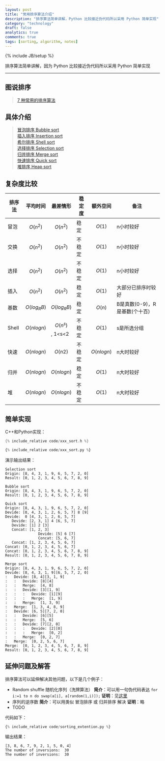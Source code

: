 ```yaml
---
layout: post
title: "常用排序算法介绍"
description: "排序算法简单讲解，Python 比较接近伪代码所以采用 Python 简单实现"
category: "technology"
draft: false
analytics: true
comments: true
tags: [sorting, algorithm, notes]
---
```

{% include JB/setup %}

排序算法简单讲解，因为 Python 比较接近伪代码所以采用 Python 简单实现

---

## 图说排序

> [7 种常用的排序算法](http://blog.jobbole.com/11745/)  

## 具体介绍

> [冒泡排序 Bubble sort](http://www.cnblogs.com/morewindows/archive/2011/08/06/2129603.html)  
> [插入排序 Insertion sort](http://www.cnblogs.com/morewindows/archive/2011/08/06/2129610.html)  
> [希尔排序 Shell sort](http://www.cnblogs.com/morewindows/archive/2011/08/08/2130684.html)  
> [选择排序 Selection sort](http://www.cnblogs.com/morewindows/archive/2011/08/09/2131953.html)  
> [归并排序 Merge sort](http://www.cnblogs.com/morewindows/archive/2011/08/11/2134593.html)  
> [快速排序 Quick sort](http://www.cnblogs.com/morewindows/archive/2011/08/13/2137415.html)  
> [堆排序   Heap sort](http://www.cnblogs.com/morewindows/archive/2011/08/22/2149612.html)  

## 复杂度比较

| 排序法 | 平均时间        | 最差情形          | 稳定度 | 额外空间       | 备注                          |
|--------|-----------------|-------------------|--------|----------------|-------------------------------|
| 冒泡   | $$O(n^2)$$      | $$O(n^2)$$        | 稳定   | $$O(1)$$       | n小时较好                     |
| 交换   | $$O(n^2)$$      | $$O(n^2)$$        | 不稳定 | $$O(1)$$       | n小时较好                     |
| 选择   | $$O(n^2)$$      | $$O(n^2)$$        | 不稳定 | $$O(1)$$       | n小时较好                     |
| 插入   | $$O(n^2)$$      | $$O(n^2)$$        | 稳定   | $$O(1)$$       | 大部分已排序时较好            |
| 基数   | $$O(log _R B)$$ | $$O(log _R B)$$   | 稳定   | $$O(n)$$       | B是真数(0-9)，R是基数(个十百) |
| Shell  | $$O(n log n)$$  | $$O(n^s)$$, 1<s<2 | 不稳定 | $$O(1)$$       | s是所选分组                   |
| 快速   | $$O(n log n)$$  | $$O(n2)$$         | 不稳定 | $$O(n log n)$$ | n大时较好                     |
| 归并   | $$O(n log n)$$  | $$O(n log n)$$    | 稳定   | $$O(1)$$       | n大时较好                     |
| 堆     | $$O(n log n)$$  | $$O(n log n)$$    | 不稳定 | $$O(1)$$       | n大时较好                     |

## 简单实现

C++和Python实现：

```cpp
{% include_relative code/xxx_sort.h %}
```

```python
{% include_relative code/xxx_sort.py %}
```

演示输出结果：

````nohighlight
Selection sort
Origin: [8, 4, 3, 1, 9, 6, 5, 7, 2, 0]
Result: [0, 1, 2, 3, 4, 5, 6, 7, 8, 9]

Bubble sort
Origin: [8, 4, 3, 1, 9, 6, 5, 7, 2, 0]
Result: [0, 1, 2, 3, 4, 5, 6, 7, 8, 9]

Quick sort
Origin: [8, 4, 3, 1, 9, 6, 5, 7, 2, 0]
Devide: [0, 4, 3, 1, 2, 6, 5, 7] 8 [9]
Devide:  0 [4, 3, 1, 2, 6, 5, 7]
   Devide: [2, 3, 1] 4 [6, 5, 7]
   Devide: [1] 2 [3]
   Concat: [1, 2, 3]
               Devide: [5] 6 [7]
               Concat: [5, 6, 7]
   Concat: [1, 2, 3, 4, 5, 6, 7]
Concat: [0, 1, 2, 3, 4, 5, 6, 7]
Concat: [0, 1, 2, 3, 4, 5, 6, 7, 8, 9]
Result: [0, 1, 2, 3, 4, 5, 6, 7, 8, 9]

Merge sort
Origin: [8, 4, 3, 1, 9, 6, 5, 7, 2, 0]
Devide: [8, 4, 3, 1, 9][6, 5, 7, 2, 0]
:   Devide: [8, 4][3, 1, 9]
:   :   Devide: [8][4]
:   :   Merge:  [4, 8]
:   :   Devide: [3][1, 9]
:   :   :   Devide: [1][9]
:   :   :   Merge:  [1, 9]
:   :   Merge:  [1, 3, 9]
:   Merge:  [1, 3, 4, 8, 9]
:   Devide: [6, 5][7, 2, 0]
:   :   Devide: [6][5]
:   :   Merge:  [5, 6]
:   :   Devide: [7][2, 0]
:   :   :   Devide: [2][0]
:   :   :   Merge:  [0, 2]
:   :   Merge:  [0, 2, 7]
:   Merge:  [0, 2, 5, 6, 7]
Merge:  [0, 1, 2, 3, 4, 5, 6, 7, 8, 9]
Result: [0, 1, 2, 3, 4, 5, 6, 7, 8, 9]
````

## 延伸问题及解答

排序算法可以延伸解决其他问题，以下是几个例子：

-  Random shuffle 随机化序列（洗牌算法）
   **简介**：可以用一句伪代码表达 `for i:=1 to n do swap(a[i], a[random(1,i)]);`
   **证明**：见[这里](../prove-random-shuffle)
-  序列的逆序数
   **简介**：可以用类似 冒泡排序 或 归并排序 解决
   **证明**：略
-  TODO

代码如下：

````python
{% include_relative code/sorting_extention.py %}
````

输出结果：

````nohighlight
[3, 8, 6, 7, 9, 2, 1, 5, 0, 4]
The number of inversions:  30
The number of inversions:  30
````
